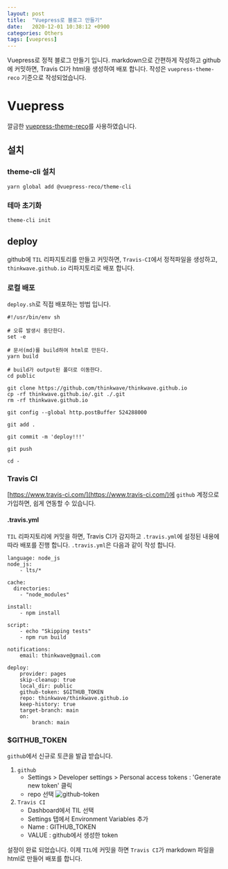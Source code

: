 ```yaml
---
layout: post
title:  "Vuepress로 블로그 만들기"
date:   2020-12-01 10:38:12 +0900
categories: Others
tags: [vuepress]
---
```


Vuepress로 정적 블로그 만들기 입니다.
markdown으로 간편하게 작성하고 github에 커밋하면, Travis CI가 html을 생성하여 배포 합니다.
작성은 `vuepress-theme-reco` 기준으로 작성되었습니다.


# Vuepress
깔금한 [vuepress-theme-reco](https://github.com/vuepress-reco/vuepress-theme-reco)를 사용하였습니다.


## 설치

### theme-cli 설치
```
yarn global add @vuepress-reco/theme-cli
```

### 테마 초기화

```
theme-cli init
```

## deploy

github에 `TIL` 리파지토리를 만들고 커밋하면, `Travis-CI`에서 정적파일을 생성하고, `thinkwave.github.io` 리파지토리로 배포 합니다.

### 로컬 배포
`deploy.sh`로 직접 배포하는 방법 입니다. 
```
#!/usr/bin/env sh

# 오류 발생시 중단한다.
set -e

# 문서(md)를 build하여 html로 만든다. 
yarn build

# build가 output된 폴더로 이동한다. 
cd public

git clone https://github.com/thinkwave/thinkwave.github.io
cp -rf thinkwave.github.io/.git ./.git
rm -rf thinkwave.github.io

git config --global http.postBuffer 524288000

git add .

git commit -m 'deploy!!!'

git push 

cd -
```

### Travis CI
[https://www.travis-ci.com/](https://www.travis-ci.com/)에 `github` 계정으로 가입하면, 쉽게 연동할 수 있습니다.


#### .travis.yml

`TIL` 리파지토리에 커밋을 하면, Travis CI가 감지하고 `.travis.yml`에 설정된 내용에 따라 배포를 진행 합니다.
`.travis.yml`은 다음과 같이 작성 합니다.

```
language: node_js
node_js:
    - lts/*

cache:
  directories:
    - "node_modules"
    
install:
    - npm install

script:
    - echo "Skipping tests"
    - npm run build

notifications:
    email: thinkwave@gmail.com

deploy:
    provider: pages
    skip-cleanup: true
    local_dir: public
    github-token: $GITHUB_TOKEN
    repo: thinkwave/thinkwave.github.io
    keep-history: true
    target-branch: main
    on:
        branch: main
```

### $GITHUB_TOKEN
`github`에서 신규로 토큰을 발급 받습니다.

1. `github`
   - Settings > Developer settings > Personal access tokens : 'Generate new token' 클릭
   - repo 선택
   ![github-token](/others/2020-12-01/github-travisci.png)
2. `Travis CI`
   - Dashboard에서 TIL 선택
   - Settings 탭에서 Environment Variables 추가
   - Name : GITHUB_TOKEN
   - VALUE : github에서 생성한 token

설정이 완료 되었습니다.
이제 `TIL`에 커밋을 하면 `Travis CI`가 markdown 파일을 html로 만들어 배포를 합니다.
